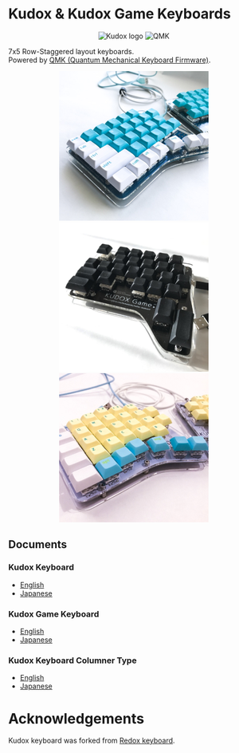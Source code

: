 # Kudox & Kudox Game Keyboards

<p align="center">
<img src="img/kudox.png" alt="Kudox logo" width="600"/>
<img src="img/qmk-badge-dark.png" alt="QMK" width="145"/>
</p>


7x5 Row-Staggered layout keyboards.  
Powered by [QMK (Quantum Mechanical Keyboard Firmware)](https://github.com/qmk/qmk_firmware).


<p align="center">
<img src="img/kudox-pcb.jpg" alt="Kudox image" width="300"/>
<img src="img/kudox-game-pcb.jpg" alt="Kudox Game image" width="300"/>
<img src="img/kudox-columner-thumb.jpg" alt="Kudox Columner image" width="300"/>
</p>


## Documents

### Kudox Keyboard
- [English](./kudox/README.md)
- [Japanese](./kudox/README.ja.md)

### Kudox Game Keyboard
- [English](./kudox-game/README.md)
- [Japanese](./kudox-game/README.ja.md)

### Kudox Keyboard Columner Type
- [English](./kudox-columner/README.md)
- [Japanese](./kudox-columner/README.ja.md)

# Acknowledgements

Kudox keyboard was forked from [Redox keyboard](https://github.com/mattdibi/redox-keyboard).


